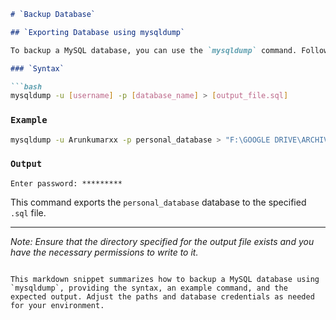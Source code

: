 ```markdown
# `Backup Database`

## `Exporting Database using mysqldump`

To backup a MySQL database, you can use the `mysqldump` command. Follow the steps below:

### `Syntax`

```bash
mysqldump -u [username] -p [database_name] > [output_file.sql]
```

### `Example`

```bash
mysqldump -u Arunkumarxx -p personal_database > "F:\GOOGLE DRIVE\ARCHIVE HUB\personal_databaseBackup.sql"
```

### `Output`

```
Enter password: *********
```

This command exports the `personal_database` database to the specified `.sql` file.

---

*Note: Ensure that the directory specified for the output file exists and you have the necessary permissions to write to it.*
``` 

This markdown snippet summarizes how to backup a MySQL database using `mysqldump`, providing the syntax, an example command, and the expected output. Adjust the paths and database credentials as needed for your environment.